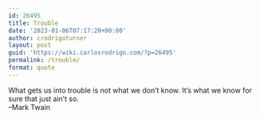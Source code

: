 ```yaml
---
id: 26495
title: Trouble
date: '2023-01-06T07:17:20+00:00'
author: crodrigoturner
layout: post
guid: 'https://wiki.carlosrodrigo.com/?p=26495'
permalink: /trouble/
format: quote
---
```


What gets us into trouble is not what we don’t know. It’s what we know for sure that just ain’t so.  
–Mark Twain